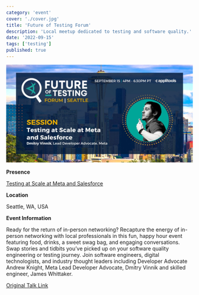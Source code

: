 ```yaml
---
category: 'event'
cover: './cover.jpg'
title: 'Future of Testing Forum'
description: 'Local meetup dedicated to testing and software quality.'
date: '2022-09-15'
tags: ['testing']
published: true
---
```

![cover](./cover.jpg)

**Presence**

[Testing at Scale at Meta and Salesforce]()

**Location**

Seattle, WA, USA

**Event Information**

Ready for the return of in-person networking? Recapture the energy of in-person networking with local professionals in this fun, happy hour event featuring food, drinks, a sweet swag bag, and engaging conversations. Swap stories and tidbits you’ve picked up on your software quality engineering or testing journey. Join software engineers, digital technologists, and industry thought leaders including Developer Advocate Andrew Knight, Meta Lead Developer Advocate, Dmitry Vinnik and skilled engineer, James Whittaker.

[Original Talk Link](https://applitools.com/future-of-testing-forum-seattle/)

